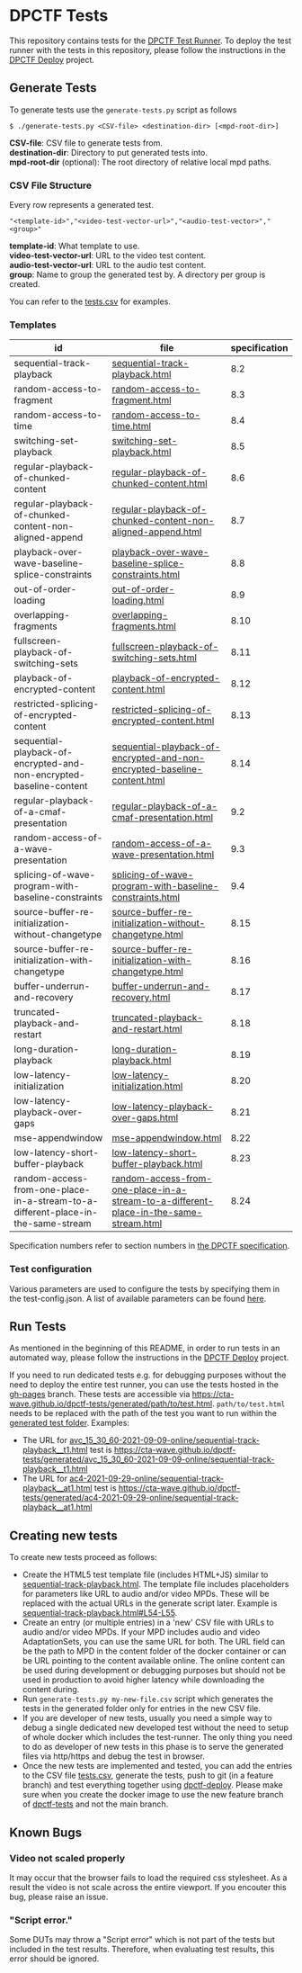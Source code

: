 # DPCTF Tests

This repository contains tests for the [DPCTF Test
Runner](https://github.com/cta-wave/dpctf-test-runner).
To deploy the test runner with the tests in this repository, please follow the instructions in the [DPCTF Deploy](https://github.com/cta-wave/dpctf-test-runner) project.

## Generate Tests

To generate tests use the `generate-tests.py` script as follows

```
$ ./generate-tests.py <CSV-file> <destination-dir> [<mpd-root-dir>]
```

**CSV-file**: CSV file to generate tests from.  
**destination-dir**: Directory to put generated tests into.  
**mpd-root-dir** (optional): The root directory of relative local mpd paths.

### CSV File Structure

Every row represents a generated test.

```csv
"<template-id>","<video-test-vector-url>","<audio-test-vector>","<group>"
```

**template-id**: What template to use.  
**video-test-vector-url**: URL to the video test content.  
**audio-test-vector-url**: URL to the audio test content.  
**group**: Name to group the generated test by. A directory per group is created.

You can refer to the [tests.csv](./tests.csv) for examples.

### Templates

| id                                                                               | file                                                                                                                                                                             | specification |
| -------------------------------------------------------------------------------- | -------------------------------------------------------------------------------------------------------------------------------------------------------------------------------- | ------------- |
| sequential-track-playback                                                        | [sequential-track-playback.html](./sequential-track-playback.html)                                                                                                               | 8.2           |
| random-access-to-fragment                                                        | [random-access-to-fragment.html](./random-access-to-fragment.html)                                                                                                               | 8.3           |
| random-access-to-time                                                            | [random-access-to-time.html](./random-access-to-time.html)                                                                                                                       | 8.4           |
| switching-set-playback                                                           | [switching-set-playback.html](./switching-set-playback.html)                                                                                                                     | 8.5           |
| regular-playback-of-chunked-content                                              | [regular-playback-of-chunked-content.html](./regular-playback-of-chunked-content.html)                                                                                           | 8.6           |
| regular-playback-of-chunked-content-non-aligned-append                           | [regular-playback-of-chunked-content-non-aligned-append.html](./regular-playback-of-chunked-content-non-aligned-append.html)                                                     | 8.7           |
| playback-over-wave-baseline-splice-constraints                                   | [playback-over-wave-baseline-splice-constraints.html](./playback-over-wave-baseline-splice-constraints.html)                                                                     | 8.8           |
| out-of-order-loading                                                             | [out-of-order-loading.html](./out-of-order-loading.html)                                                                                                                         | 8.9           |
| overlapping-fragments                                                            | [overlapping-fragments.html](./overlapping-fragments.html)                                                                                                                       | 8.10          |
| fullscreen-playback-of-switching-sets                                            | [fullscreen-playback-of-switching-sets.html](./fullscreen-playback-of-switching-sets.html)                                                                                       | 8.11          |
| playback-of-encrypted-content                                                    | [playback-of-encrypted-content.html](./playback-of-encrypted-content-https.html)                                                                                                 | 8.12          |
| restricted-splicing-of-encrypted-content                                         | [restricted-splicing-of-encrypted-content.html](./restricted-splicing-of-encrypted-content-https.html)                                                                           | 8.13          |
| sequential-playback-of-encrypted-and-non-encrypted-baseline-content              | [sequential-playback-of-encrypted-and-non-encrypted-baseline-content.html](./sequential-playback-of-encrypted-and-non-encrypted-baseline-content-https.html)                     | 8.14          |
| regular-playback-of-a-cmaf-presentation                                          | [regular-playback-of-a-cmaf-presentation.html](./regular-playback-of-a-cmaf-presentation.html)                                                                                   | 9.2           |
| random-access-of-a-wave-presentation                                             | [random-access-of-a-wave-presentation.html](./random-access-of-a-wave-presentation.html)                                                                                         | 9.3           |
| splicing-of-wave-program-with-baseline-constraints                               | [splicing-of-wave-program-with-baseline-constraints.html](./splicing-of-wave-program-with-baseline-constraints.html)                                                             | 9.4           |
| source-buffer-re-initialization-without-changetype                               | [source-buffer-re-initialization-without-changetype.html](./source-buffer-re-initialization-without-changetype.html)                                                             | 8.15          |
| source-buffer-re-initialization-with-changetype                                  | [source-buffer-re-initialization-with-changetype.html](./source-buffer-re-initialization-with-changetype.html)                                                                   | 8.16          |
| buffer-underrun-and-recovery                                                     | [buffer-underrun-and-recovery.html](./buffer-underrun-and-recovery.html)                                                                                                         | 8.17          |
| truncated-playback-and-restart                                                   | [truncated-playback-and-restart.html](./truncated-playback-and-restart.html)                                                                                                     | 8.18          |
| long-duration-playback                                                           | [long-duration-playback.html](./long-duration-playback.html)                                                                                                                     | 8.19          |
| low-latency-initialization                                                       | [low-latency-initialization.html](./low-latency-initialization.html)                                                                                                             | 8.20          |
| low-latency-playback-over-gaps                                                   | [low-latency-playback-over-gaps.html](./low-latency-playback-over-gaps.html)                                                                                                     | 8.21          |
| mse-appendwindow                                                                 | [mse-appendwindow.html](./mse-appendwindow.html)                                                                                                                                 | 8.22          |
| low-latency-short-buffer-playback                                                | [low-latency-short-buffer-playback.html](./low-latency-short-buffer-playback.html)                                                                                               | 8.23          |
| random-access-from-one-place-in-a-stream-to-a-different-place-in-the-same-stream | [random-access-from-one-place-in-a-stream-to-a-different-place-in-the-same-stream.html](./random-access-from-one-place-in-a-stream-to-a-different-place-in-the-same-stream.html) | 8.24          |

Specification numbers refer to section numbers in [the DPCTF specification](https://cdn.cta.tech/cta/media/media/resources/standards/pdfs/cta-5003-final.pdf).

### Test configuration

Various parameters are used to configure the tests by specifying them in the test-config.json. A list of available parameters can be found [here](./TEST_CONFIG.md).

## Run Tests

As mentioned in the beginning of this README, in order to run tests in an automated way, please follow the instructions in the [DPCTF Deploy](https://github.com/cta-wave/dpctf-test-runner) project.

If you need to run dedicated tests e.g. for debugging purposes without the need to deploy the entire test runner, you can use the tests hosted in the [gh-pages](https://github.com/cta-wave/dpctf-tests/tree/github-pages) branch. These tests are accessible via https://cta-wave.github.io/dpctf-tests/generated/path/to/test.html. `path/to/test.html` needs to be replaced with the path of the test you want to run within the [generated test folder](https://github.com/cta-wave/dpctf-tests/tree/github-pages/generated). Examples:

- The URL for [avc_15_30_60-2021-09-09-online/sequential-track-playback\_\_t1.html](https://github.com/cta-wave/dpctf-tests/blob/github-pages/generated/avc_15_30_60-2021-09-09-online/sequential-track-playback__t1.html) test is https://cta-wave.github.io/dpctf-tests/generated/avc_15_30_60-2021-09-09-online/sequential-track-playback__t1.html
- The URL for [ac4-2021-09-29-online/sequential-track-playback\_\_at1.html](https://github.com/cta-wave/dpctf-tests/blob/github-pages/generated/ac4-2021-09-29-online/sequential-track-playback__at1.html) test is https://cta-wave.github.io/dpctf-tests/generated/ac4-2021-09-29-online/sequential-track-playback__at1.html

## Creating new tests

To create new tests proceed as follows:

- Create the HTML5 test template file (includes HTML+JS) similar to [sequential-track-playback.html](https://github.com/cta-wave/dpctf-tests/blob/master/sequential-track-playback.html). The template file includes placeholders for parameters like URL to audio and/or video MPDs. These will be replaced with the actual URLs in the generate script later. Example is [sequential-track-playback.html#L54-L55](https://github.com/cta-wave/dpctf-tests/blob/master/sequential-track-playback.html#L54-L55).
- Create an entry (or multiple entries) in a 'new' CSV file with URLs to audio and/or video MPDs. If your MPD includes audio and video AdaptationSets, you can use the same URL for both. The URL field can be the path to MPD in the content folder of the docker container or can be URL pointing to the content available online. The online content can be used during development or debugging purposes but should not be used in production to avoid higher latency while downloading the content during.
- Run `generate-tests.py my-new-file.csv` script which generates the tests in the generated folder only for entries in the new CSV file.
- If you are developer of new tests, usually you need a simple way to debug a single dedicated new developed test without the need to setup of whole docker which includes the test-runner. The only thing you need to do as developer of new tests in this phase is to serve the generated files via http/https and debug the test in browser.
- Once the new tests are implemented and tested, you can add the entries to the CSV file [tests.csv](https://github.com/cta-wave/dpctf-tests/blob/master/tests.csv), generate the tests, push to git (in a feature branch) and test everything together using [dpctf-deploy](https://github.com/cta-wave/dpctf-deploy). Please make sure when you create the docker image to use the new feature branch of [dpctf-tests](https://github.com/cta-wave/dpctf-tests) and not the main branch.

## Known Bugs

### Video not scaled properly

It may occur that the browser fails to load the required css stylesheet. As a result the video is not scale across the entire viewport. If you encouter this bug, please raise an issue.

### "Script error."

Some DUTs may throw a "Script error" which is not part of the tests but included in the test results. Therefore, when evaluating test results, this error should be ignored.
